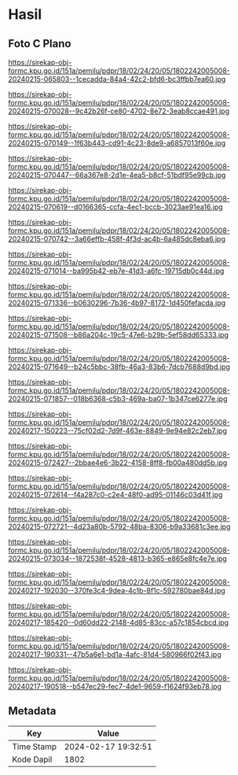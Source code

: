 # Hasil

## Foto C Plano

https://sirekap-obj-formc.kpu.go.id/151a/pemilu/pdpr/18/02/24/20/05/1802242005008-20240215-065803--1cecadda-84a4-42c2-bfd6-bc3ffbb7ea60.jpg

https://sirekap-obj-formc.kpu.go.id/151a/pemilu/pdpr/18/02/24/20/05/1802242005008-20240215-070028--9c42b26f-ce80-4702-8e72-3eab8ccae491.jpg

https://sirekap-obj-formc.kpu.go.id/151a/pemilu/pdpr/18/02/24/20/05/1802242005008-20240215-070149--1f63b443-cd91-4c23-8de9-a6857013f60e.jpg

https://sirekap-obj-formc.kpu.go.id/151a/pemilu/pdpr/18/02/24/20/05/1802242005008-20240215-070447--66a367e8-2d1e-4ea5-b8cf-51bdf95e99cb.jpg

https://sirekap-obj-formc.kpu.go.id/151a/pemilu/pdpr/18/02/24/20/05/1802242005008-20240215-070619--d0166365-ccfa-4ec1-bccb-3023ae91ea16.jpg

https://sirekap-obj-formc.kpu.go.id/151a/pemilu/pdpr/18/02/24/20/05/1802242005008-20240215-070742--3a66effb-458f-4f3d-ac4b-6a485dc8eba6.jpg

https://sirekap-obj-formc.kpu.go.id/151a/pemilu/pdpr/18/02/24/20/05/1802242005008-20240215-071014--ba995b42-eb7e-41d3-a6fc-19715db0c44d.jpg

https://sirekap-obj-formc.kpu.go.id/151a/pemilu/pdpr/18/02/24/20/05/1802242005008-20240215-071336--b0630296-7b36-4b97-8172-1d450fefacda.jpg

https://sirekap-obj-formc.kpu.go.id/151a/pemilu/pdpr/18/02/24/20/05/1802242005008-20240215-071508--b86a204c-19c5-47e6-b29b-5ef58dd65333.jpg

https://sirekap-obj-formc.kpu.go.id/151a/pemilu/pdpr/18/02/24/20/05/1802242005008-20240215-071649--b24c5bbc-38fb-46a3-83b6-7dcb7688d9bd.jpg

https://sirekap-obj-formc.kpu.go.id/151a/pemilu/pdpr/18/02/24/20/05/1802242005008-20240215-071857--018b6368-c5b3-469a-ba07-1b347ce6277e.jpg

https://sirekap-obj-formc.kpu.go.id/151a/pemilu/pdpr/18/02/24/20/05/1802242005008-20240217-150223--75cf02d2-7d9f-463e-8849-9e94e82c2eb7.jpg

https://sirekap-obj-formc.kpu.go.id/151a/pemilu/pdpr/18/02/24/20/05/1802242005008-20240215-072427--2bbae4e6-3b22-4158-8ff8-fb00a480dd5b.jpg

https://sirekap-obj-formc.kpu.go.id/151a/pemilu/pdpr/18/02/24/20/05/1802242005008-20240215-072614--f4a287c0-c2e4-48f0-ad95-01146c03d41f.jpg

https://sirekap-obj-formc.kpu.go.id/151a/pemilu/pdpr/18/02/24/20/05/1802242005008-20240215-072721--4d23a80b-5792-48ba-8306-b9a33681c3ee.jpg

https://sirekap-obj-formc.kpu.go.id/151a/pemilu/pdpr/18/02/24/20/05/1802242005008-20240215-073034--1872538f-4528-4813-b365-e865e8fc4e7e.jpg

https://sirekap-obj-formc.kpu.go.id/151a/pemilu/pdpr/18/02/24/20/05/1802242005008-20240217-192030--370fe3c4-9dea-4c1b-8f1c-592780bae84d.jpg

https://sirekap-obj-formc.kpu.go.id/151a/pemilu/pdpr/18/02/24/20/05/1802242005008-20240217-185420--0d60dd22-2148-4d85-83cc-a57c1854cbcd.jpg

https://sirekap-obj-formc.kpu.go.id/151a/pemilu/pdpr/18/02/24/20/05/1802242005008-20240217-190331--47b5a6e1-bd1a-4afc-81d4-580966f02f43.jpg

https://sirekap-obj-formc.kpu.go.id/151a/pemilu/pdpr/18/02/24/20/05/1802242005008-20240217-190518--b547ec29-fec7-4de1-9659-f1624f93eb78.jpg


## Metadata

| Key        | Value               |
| ---------- | ------------------- |
| Time Stamp | 2024-02-17 19:32:51 |
| Kode Dapil | 1802                |



